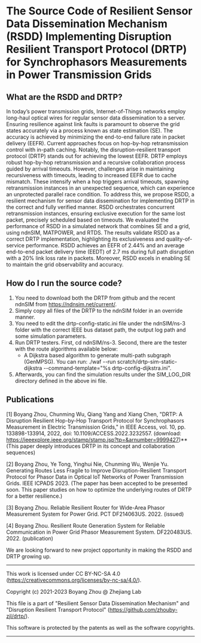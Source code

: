 # The Source Code of Resilient Sensor Data Dissemination Mechanism (RSDD) Implementing Disruption Resilient Transport Protocol (DRTP) for Synchrophasors Measurements in Power Transmission Grids

## What are the RSDD and DRTP? 
In today’s power transmission grids, Internet-of-Things networks employ long-haul optical wires for regular sensor data dissemination to a server. Ensuring resilience against link faults is paramount to observe the grid states accurately via a process known as state estimation (SE). The accuracy is achieved by minimizing the end-to-end failure rate in packet delivery (EEFR). Current approaches focus on hop-by-hop retransmission control with in-path caching. Notably, the disruption-resilient transport protocol (DRTP) stands out for achieving the lowest EEFR. DRTP employs robust hop-by-hop retransmission and a recursive collaboration process guided by arrival timeouts. However, challenges arise in maintaining recursiveness with timeouts, leading to increased EEFR due to cache mismatch. These intensify when a hop triggers arrival timeouts, spawning retransmission instances in an unexpected sequence, which can experience an unprotected parallel race condition. To address this, we propose RSDD, a resilient mechanism for sensor data dissemination for implementing DRTP in the correct and fully verified manner. RSDD orchestrates concurrent retransmission instances, ensuring exclusive execution for the same lost packet, precisely scheduled based on timeouts. We evaluated the performance of RSDD in a simulated network that combines SE and a grid, using ndnSIM, MATPOWER, and RTDS. The results validate RSDD as a correct DRTP implementation, highlighting its exclusiveness and quality-of-service performance. RSDD achieves an EEFR of 2.44% and an average end-to-end packet delivery time (EEDT) of 2.7 ms during full path disruption with a 20% link loss rate in packets. Moreover, RSDD excels in enabling SE to maintain the grid observability and accuracy. 

## How do I run the source code?
1. You need to download both the DRTP from github and the recent ndnSIM from https://ndnsim.net/current/. 
2. Simply copy all files of the DRTP to the ndnSIM folder in an override manner. 
3. You need to edit the drtp-config-static.ini file under the ndnSIM/ns-3 folder with the correct IEEE bus dataset path, the output log path and some simulation parameters. 
4. Run DRTP testers. First, cd ndnSIM/ns-3. Second, there are the tester with the route algorithms available below:
   - A Dijkstra based algorithm to generate multi-path subgraph (GenMPSG). You can run: ./waf --run scratch/drtp-sim-static-dijkstra --command-template="%s drtp-config-dijkstra.ini". 
5. Afterwards, you can find the simulation results under the SIM_LOG_DIR directory defined in the above ini file.

 ## Publications
[1] Boyang Zhou, Chunming Wu, Qiang Yang and Xiang Chen, "DRTP: A Disruption Resilient Hop-by-Hop Transport Protocol for Synchrophasors Measurement in Electric Transmission Grids," in IEEE Access, vol. 10, pp. 133898-133914, 2022, doi: 10.1109/ACCESS.2022.3232557. (download: https://ieeexplore.ieee.org/stamp/stamp.jsp?tp=&arnumber=9999427)** (This paper deeply introduces DRTP in its concept and collaboration sequences)

[2] Boyang Zhou, Ye Tong, Yinghui Nie, Chunming Wu, Wenjie Yu. Generating Routes Less Fragile to Improve Disruption-Resilient Transport Protocol for Phasor Data in Optical IoT Networks of Power Transmission Grids. IEEE ICPADS 2023. (The paper has been accepted to be presented soon. This paper studies on how to optimize the underlying routes of DRTP for a better resilience.)

[3] Boyang Zhou. Reliable Resilient Router for Wide-Area Phasor Measurement System for Power Grid. PCT DF214063US. 2022. (issued)

[4] Boyang Zhou. Resilient Route Generation System for Reliable Communication in Power Grid Phasor Measurement System. DF220483US. 2022. (publication)


We are looking forward to new project opportunity in making the RSDD and DRTP growing up. 

 *********************************************************************************
This work is licensed under CC BY-NC-SA 4.0
(https://creativecommons.org/licenses/by-nc-sa/4.0/).

Copyright (c) 2021-2023 Boyang Zhou @ Zhejiang Lab

This file is a part of "Resilient Sensor Data Dissemination Mechanism" and "Disruption Resilient Transport Protocol"
(https://github.com/zhouby-zjl/drtp/).

This software is protected by the patents as well as the software copyrights.
 **********************************************************************************
